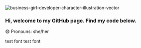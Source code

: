![business-girl-developer-character-illustration-vector](https://github.com/basicmammal23/basicmammal23/assets/153872761/20fbcc14-e8ea-48c1-b592-230a597ffa74)

### Hi, welcome to my GitHub page. Find my code below.
😄 Pronouns: she/her

test font
test font

<!--
**basicmammal23/basicmammal23** is a ✨ _special_ ✨ repository because its `README.md` (this file) appears on your GitHub profile.

Here are some ideas to get you started:

- 🔭 I’m currently working on ...
- 🌱 I’m currently learning ...
- 👯 I’m looking to collaborate on ...
- 🤔 I’m looking for help with ...
- 💬 Ask me about ...
- 📫 How to reach me: ...
- 😄 Pronouns: ...
- ⚡ Fun fact: ...
-->
